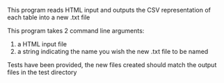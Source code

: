 This program reads HTML input and outputs the CSV representation of each table into a new .txt file

This program takes 2 command line arguments:

1. a HTML input file
2. a string indicating the name you wish the new .txt file to be named

Tests have been provided, the new files created should match the output files in the test directory